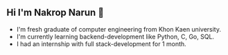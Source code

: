 ## Hi I'm Nakrop Narun 👋

  * I'm fresh graduate of computer engineering from Khon Kaen university.
  * I'm currently learning backend-development like Python, C, Go, SQL.
  * I had an internship with full stack-development for 1 month.
<!--
**Nakrop2002/Nakrop2002** is a ✨ _special_ ✨ repository because its `README.md` (this file) appears on your GitHub profile.

Here are some ideas to get you started:

- 🔭 I’m currently working on ...
- 🌱 I’m currently learning ...
- 👯 I’m looking to collaborate on ...
- 🤔 I’m looking for help with ...
- 💬 Ask me about ...
- 📫 How to reach me: ...
- 😄 Pronouns: ...
- ⚡ Fun fact: ...
-->
